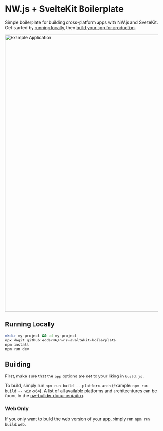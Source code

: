 # NW.js + SvelteKit Boilerplate

Simple boilerplate for building cross-platform apps with NW.js and SvelteKit. Get started by [running locally](#running-locally), then [build your app for production](#building).

<img width="912" alt="Example Application" src="https://github.com/edde746/nwjs-sveltekit-boilerplate/assets/86283021/8a3f4d7c-8fb8-443a-9c6a-8051820d8ac5">

## Running Locally

```bash
mkdir my-project && cd my-project
npx degit github:edde746/nwjs-sveltekit-boilerplate
npm install
npm run dev
```

## Building

First, make sure that the `app` options are set to your liking in `build.js`.

To build, simply run `npm run build -- platform-arch` (example: `npm run build -- win-x64`). A list of all available platforms and architechtures can be found in the [nw-builder documentation](https://nwutils.io/nw-builder/#options-object).

### Web Only

If you only want to build the web version of your app, simply run `npm run build:web`.
